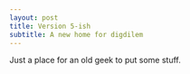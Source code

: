 ```yaml
---
layout: post
title: Version 5-ish
subtitle: A new home for digdilem
---
```


Just a place for an old geek to put some stuff. 
